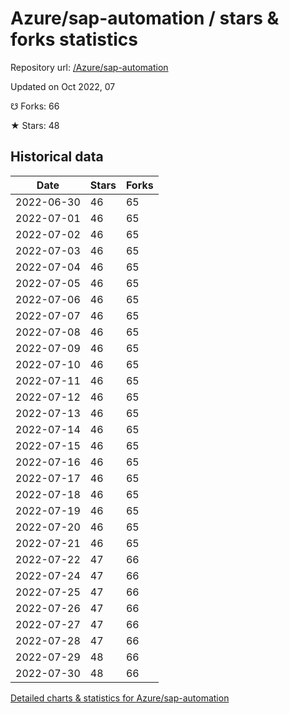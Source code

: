 # Azure/sap-automation / stars & forks statistics

Repository url: [/Azure/sap-automation](https://github.com/Azure/sap-automation)

Updated on Oct 2022, 07

☋ Forks: 66

★ Stars: 48

## Historical data
| Date | Stars | Forks |
|------|-------|-------|
| 2022-06-30 | 46 | 65 | 
| 2022-07-01 | 46 | 65 | 
| 2022-07-02 | 46 | 65 | 
| 2022-07-03 | 46 | 65 | 
| 2022-07-04 | 46 | 65 | 
| 2022-07-05 | 46 | 65 | 
| 2022-07-06 | 46 | 65 | 
| 2022-07-07 | 46 | 65 | 
| 2022-07-08 | 46 | 65 | 
| 2022-07-09 | 46 | 65 | 
| 2022-07-10 | 46 | 65 | 
| 2022-07-11 | 46 | 65 | 
| 2022-07-12 | 46 | 65 | 
| 2022-07-13 | 46 | 65 | 
| 2022-07-14 | 46 | 65 | 
| 2022-07-15 | 46 | 65 | 
| 2022-07-16 | 46 | 65 | 
| 2022-07-17 | 46 | 65 | 
| 2022-07-18 | 46 | 65 | 
| 2022-07-19 | 46 | 65 | 
| 2022-07-20 | 46 | 65 | 
| 2022-07-21 | 46 | 65 | 
| 2022-07-22 | 47 | 66 | 
| 2022-07-24 | 47 | 66 | 
| 2022-07-25 | 47 | 66 | 
| 2022-07-26 | 47 | 66 | 
| 2022-07-27 | 47 | 66 | 
| 2022-07-28 | 47 | 66 | 
| 2022-07-29 | 48 | 66 | 
| 2022-07-30 | 48 | 66 | 


[Detailed charts & statistics for Azure/sap-automation](https://reviewgithub.com/rep/Azure/sap-automation)

